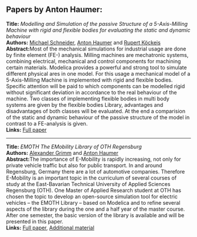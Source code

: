 <h2>Papers by Anton Haumer:</h2>
<p>
<b>Title:</b> <i> Modelling and Simulation of the passive Structure of a 5-Axis-Milling Machine with rigid and flexible bodies for evaluating the static and dynamic behaviour </i> <br />
<b>Authors:</b> <a href="../authors/author_243.html">Michael Schneider</a>, <a href="../authors/author_102.html">Anton Haumer</a> and <a href="../authors/author_141.html">Rupert Köckeis</a><br />
<b>Abstract:</b>Most of the mechanical simulations for industrial usage are done by finite element (FE-) analysis. Milling machines are mechatronic systems, combining electrical, mechanical and control components for machining certain materials. Modelica provides a powerful and strong tool to simulate different physical ares in one model. For this usage a mechanical model of a 5-Axis-Milling Machine is implemented with rigid and flexible bodies. Specific attention will be paid to which components can be modelled rigid without significant deviation in accordance to the real behaviour of the machine. Two classes of implementing flexible bodies in multi body systems are given by the flexible bodies Library, advantages and disadvantages of both classes will be evaluated. At the end a comparision of the static and dynamic behaviour of the passive structure of the model in contrast to a FE-analysis is given.<br />
<b>Links:</b> <a href="../submissions/ecp17132389_SchneiderHaumerKockeis.pdf">Full paper</a></p>
<hr />
<p>
<b>Title:</b> <i> EMOTH The EMobility Library of OTH Regensburg </i> <br />
<b>Authors:</b> <a href="../authors/author_95.html">Alexander Grimm</a> and <a href="../authors/author_102.html">Anton Haumer</a><br />
<b>Abstract:</b>The importance of E-Mobility is rapidly increasing, not only for private vehicle traffic but also for public transport. In and around Regensburg, Germany there are a lot of automotive companies. Therefore E-Mobility is an important topic in the curriculum of several courses of study at the East-Bavarian Technical University of Applied Sciences Regensburg (OTH).
One Master of Applied Research student at OTH has chosen the topic to develop an open-source simulation tool for electric vehicles – the EMOTH Library – based on Modelica and to refine several aspects of the library during the one and a half year of the master course.
After one semester, the basic version of the library is available and will be presented in this paper.<br />
<b>Links:</b> <a href="../submissions/ecp17132285_GrimmHaumer.pdf">Full paper</a>, <a href="../attachments/attachment_31.zip">Additional material</a></p>